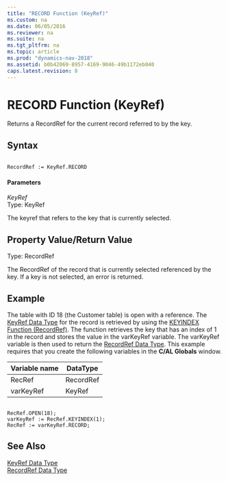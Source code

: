 ```yaml
---
title: "RECORD Function (KeyRef)"
ms.custom: na
ms.date: 06/05/2016
ms.reviewer: na
ms.suite: na
ms.tgt_pltfrm: na
ms.topic: article
ms.prod: "dynamics-nav-2018"
ms.assetid: b0b42069-8957-4169-9046-49b1172eb040
caps.latest.revision: 8
---
```

# RECORD Function (KeyRef)
Returns a RecordRef for the current record referred to by the key.  
  
## Syntax  
  
```  
  
RecordRef := KeyRef.RECORD  
```  
  
#### Parameters  
 *KeyRef*  
 Type: KeyRef  
  
 The keyref that refers to the key that is currently selected.  
  
## Property Value/Return Value  
 Type: RecordRef  
  
 The RecordRef of the record that is currently selected referenced by the key. If a key is not selected, an error is returned.  
  
## Example  
 The table with ID 18 \(the Customer table\) is open with a reference. The [KeyRef Data Type](KeyRef-Data-Type.md) for the record is retrieved by using the [KEYINDEX Function \(RecordRef\)](KEYINDEX-Function--RecordRef-.md). The function retrieves the key that has an index of 1 in the record and stores the value in the varKeyRef variable. The varKeyRef variable is then used to return the [RecordRef Data Type](RecordRef-Data-Type.md). This example requires that you create the following variables in the **C/AL Globals** window.  
  
|Variable name|DataType|  
|-------------------|--------------|  
|RecRef|RecordRef|  
|varKeyRef|KeyRef|  
  
```  
  
RecRef.OPEN(18);  
varKeyRef := RecRef.KEYINDEX(1);  
RecRef := varKeyRef.RECORD;  
```  
  
## See Also  
 [KeyRef Data Type](KeyRef-Data-Type.md)   
 [RecordRef Data Type](RecordRef-Data-Type.md)